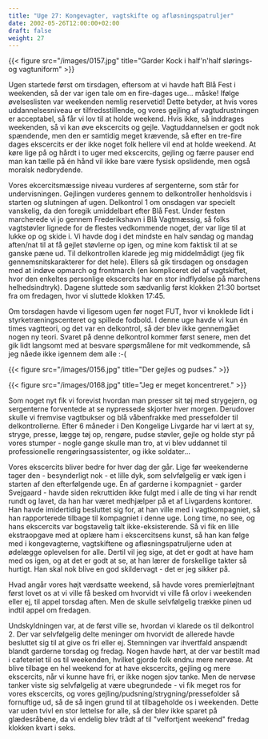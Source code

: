 ```yaml
---
title: "Uge 27: Kongevagter, vagtskifte og afløsningspatruljer"
date: 2002-05-26T12:00:00+02:00
draft: false
weight: 27
---
```


{{< figure src="/images/0157.jpg" title="Garder Kock i half'n'half slørings- og vagtuniform" >}}

Ugen startede først om tirsdagen, eftersom at vi havde haft Blå Fest i weekenden, så der var igen tale om en fire-dages uge... måske! Ifølge øvelseslisten var weekenden nemlig reservetid! Dette betyder, at hvis vores uddannelsesniveau er tilfredsstillende, og vores gejling af vagtudrustningen er acceptabel, så får vi lov til at holde weekend. Hvis ikke, så inddrages weekenden, så vi kan øve ekscercits og gejle. Vagtuddannelsen er godt nok spændende, men den er samtidig meget krævende, så efter en tre-fire dages ekscercits er der ikke noget folk hellere vil end at holde weekend. At køre lige på og hårdt i to uger med ekscercits, gejling og færre pauser end man kan tælle på én hånd vil ikke bare være fysisk opslidende, men også moralsk nedbrydende.

Vores ekcercitsmæssige niveau vurderes af sergenterne, som står for undervisningen. Gejlingen vurderes gennem to delkontroller henholdsvis i starten og slutningen af ugen. Delkontrol 1 om onsdagen var specielt vanskelig, da den foregik umiddelbart efter Blå Fest. Under festen marcherede vi jo gennem Frederikshavn i Blå Vagtmæssig, så folks vagtstøvler lignede for de flestes vedkommende noget, der var lige til at lukke op og skide i. Vi havde dog i det mindste en halv søndag og mandag aften/nat til at få gejlet støvlerne op igen, og mine kom faktisk til at se ganske pæne ud. Til delkontrollen klarede jeg mig middelmådigt (jeg fik gennemsnitskarakterer for det hele). Ellers så gik tirsdagen og onsdagen med at indøve opmarch og frontmarch (en kompliceret del af vagtskiftet, hvor den enkeltes personlige ekscercits har en stor indflydelse på marchens helhedsindtryk). Dagene sluttede som sædvanlig først klokken 21:30 bortset fra om fredagen, hvor vi sluttede klokken 17:45.

Om torsdagen havde vi ligesom ugen før noget FUT, hvor vi knoklede lidt i styrketræningscenteret og spillede fodbold. I denne uge havde vi kun én times vagtteori, og det var en delkontrol, så der blev ikke gennemgået nogen ny teori. Svaret på denne delkontrol kommer først senere, men det gik lidt langsomt med at besvare spørgsmålene for mit vedkommende, så jeg nåede ikke igennem dem alle :-(

{{< figure src="/images/0156.jpg" title="Der gejles og pudses." >}}

{{< figure src="/images/0168.jpg" title="Jeg er meget koncentreret." >}}

Som noget nyt fik vi forevist hvordan man presser sit tøj med strygejern, og sergenterne forventede at se nypressede skjorter hver morgen. Derudover skulle vi fremvise vagtbukser og blå våbenfrakke med pressefolder til delkontrollerne. Efter 6 måneder i Den Kongelige Livgarde har vi lært at sy, stryge, presse, lægge tøj op, rengøre, pudse støvler, gejle og holde styr på vores stumper - nogle gange skulle man tro, at vi blev uddannet til professionelle rengøringsassistenter, og ikke soldater...

Vores ekscercits bliver bedre for hver dag der går. Lige før weekenderne tager den - besynderligt nok - et lille dyk, som selvfølgelig er væk igen i starten af den efterfølgende uge. Én af garderne i kompagniet - garder Svejgaard - havde siden rekruttiden ikke fulgt med i alle de ting vi har rendt rundt og lavet, da han har været medhjælper på et af Livgardens kontorer. Han havde imidertidig besluttet sig for, at han ville med i vagtkompagniet, så han rapporterede tilbage til kompagniet i denne uge. Long time, no see, og hans ekscercits var bogstavelig talt ikke-eksisterende. Så vi fik en lille ekstraopgave med at oplære ham i ekscercitsens kunst, så han kan følge med i kongevagterne, vagtskiftene og afløsningspatruljerne uden at ødelægge oplevelsen for alle. Dertil vil jeg sige, at det er godt at have ham med os igen, og at det er godt at se, at han lærer de forskellige takter så hurtigt. Han skal nok blive en god skildervagt - det er jeg sikker på.

Hvad angår vores højt værdsatte weekend, så havde vores premierløjtnant først lovet os at vi ville få besked om hvorvidt vi ville få orlov i weekenden eller ej, til appel torsdag aften. Men de skulle selvfølgelig trække pinen ud indtil appel om fredagen.

Undskyldningen var, at de først ville se, hvordan vi klarede os til delkontrol 2. Der var selvfølgelig delte meninger om hvorvidt de allerede havde besluttet sig til at give os fri eller ej. Stemningen var ihvertfald anspændt blandt garderne torsdag og fredag. Nogen havde hørt, at der var bestilt mad i cafeteriet til os til weekenden, hvilket gjorde folk endnu mere nervøse. At blive tilbage en hel weekend for at have ekscercits, gejling og mere ekscercits, når vi kunne have fri, er ikke nogen sjov tanke. Men de nervøse tanker viste sig selvfølgelig at være ubegrundede - vi fik meget ros for vores ekscercits, og vores gejling/pudsning/strygning/pressefolder så fornuftige ud, så de så ingen grund til at tilbageholde os i weekenden. Dette var uden tvivl en stor lettelse for alle, så der blev ikke sparet på glædesråbene, da vi endelig blev trådt af til "velfortjent weekend" fredag klokken kvart i seks.
